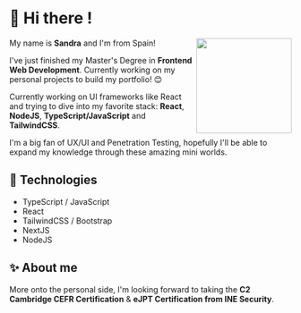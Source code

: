 # 🍭 Hi there ! 
<img align='right' src="https://cdn128.picsart.com/212176513001202.gif" width='170'/>

My name is **Sandra** and I'm from Spain! 

I've just finished my Master's Degree in **Frontend Web Development**. Currently working on my personal projects to build my portfolio! 😊 

Currently working on UI frameworks like React and trying to dive into my favorite stack: **React**, **NodeJS**, **TypeScript/JavaScript** and **TailwindCSS**.

I'm a big fan of UX/UI and Penetration Testing, hopefully I'll be able to expand my knowledge through these amazing mini worlds. 
<br>

## 🌸 Technologies
- TypeScript / JavaScript
- React
- TailwindCSS / Bootstrap
- NextJS
- NodeJS

## ✨ About me 
More onto the personal side, I'm looking forward to taking the **C2 Cambridge CEFR Certification** & **eJPT Certification from INE Security**.

